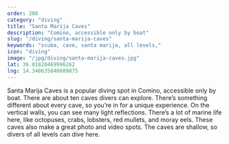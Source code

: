 ```yaml
---
order: 200
category: "diving"
title: "Santa Marija Caves"
description: "Comino, accessible only by boat"
slug: "/diving/santa-marija-caves"
keywords: "scuba, cave, santa marija, all levels,"
icon: "diving"
image: "/jpg/diving/santa-marija-caves.jpg"
lat: 36.01820469996262
lng: 14.340635040889875
---
```

Santa Marija Caves is a popular diving spot in Comino, accessible only by boat. There are about ten caves divers can explore. There’s something different about every cave, so you’re in for a unique experience. On the vertical walls, you can see many light reflections. There’s a lot of marine life here, like octopuses, crabs, lobsters, red mullets, and moray eels. These caves also make a great photo and video spots. The caves are shallow, so divers of all levels can dive here.